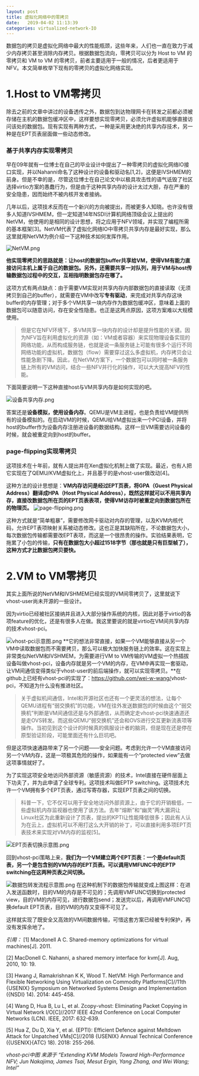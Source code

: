 ```yaml
---
layout: post
title: 虚拟化网络中的零拷贝
date:   2019-04-02 11:13:39
categories: virtualized-network-IO
---
```


数据包的拷贝是虚拟化网络中最大的性能瓶颈，这些年来，人们也一直在致力于减少内存拷贝甚至消除内存拷贝。根据数据包流向，零拷贝可以分为 Host to VM 的零拷贝和 VM to VM 的零拷贝，前者主要适用于一般的情况，后者更适用于NFV。本文简单枚举下现有的零拷贝的虚拟化网络实现。

# 1.Host to VM零拷贝
除去之前的文章中讲过的设备透传之外，数据包到达物理网卡在转发之前都必须被存储在主机的数据包缓冲区中，这样要想实现零拷贝，必须允许虚拟机能够直接访问该处的数据包。现有实现有两种方式，一种是采用更决绝的共享内存技术，另一种是在EPT页表层面做一些动态修改。

### 基于共享内存实现零拷贝
早在09年就有一位博士在自己的毕业设计中提出了一种零拷贝的虚拟化网络IO接口实现，并以Nahanni命名了这种设计的设备和驱动名[1,2]，这便是IVSHMEM的前身。但是不幸的是，尽管这位博士在自己论文中以极具攻击性的语气诋毁了社区选择virtio方案的愚蠢行为，但是由于这种共享内存的设计太过大胆，存在严重的安全隐患，因而始终不被内核开发者接纳。

几年以后，这项技术反而在一个新兴的方向被提出，而被更多人知晓。也许没有很多人知道IVSHMEM，但一定知道14年NSDI计算机网络顶级会议上提出的NetVM，他使用的是相同的设计思想，将之应用于NFV领域，并实现了编程所需的基本框架[3]。NetVM代表了虚拟化网络IO中零拷贝共享内存是最好实现，那么这里就用NetVM为例介绍一下这种技术如何发挥作用。

![NetVM.png](/assets/picture/zerocopy1.png)

**他实现零拷贝的思路就是：让host的数据包buffer共享给VM，使得VM有能力直接访问主机上属于自己的数据包。另外，还需要共享一对队列，用于VM与host传输数据包过程中的交互，互相指明数据包存在哪了。**

这项方式有两点缺点：由于需要VM实现对共享内存内部数据包的直接读取（无须拷贝到自己的buffer），就需要在VM中改写**专有驱动**，来完成对共享内存这块buffer的内存管理；对于多个VM共享一块内存作为数据包缓冲区，意味着上面的数据包可以随意访问，存在安全性隐患。也正是这两点原因，这项方案难以大规模使用。

>但是它在NFV环境下，多VM共享一块内存的设计却是提升性能的关键。因为NFV旨在利用虚拟化的资源（如：VM或者容器）来实现物理设备实现的网络功能，从而构成服务链，也就是说一条服务链上可能有很多个运行不同网络功能的虚拟机，数据包（flow）需要穿过这么多虚拟机，内存拷贝会让性能急剧下降。因此，在NetVM方案下，一个数据包可以同时被一条服务链上所有的VM访问，结合一些NFV并行化的操作，可以大大提高NFV的性能。

下面简要说明一下这种直接host与VM共享内存是如何实现的吧。

![设备共享内存.png](/assets/picture/zerocopy2.png)

答案还是**设备模拟，使用设备内存**。QEMU是VM主进程，也是负责给VM提供所有的设备模拟的。在启动VM的时候，QEMU给VM虚拟出来一个PCI设备，并将host的buffer作为设备内存注册进设备的数据结构。这样一旦VM需要访问设备的时候，就会被重定向到host的buffer。


### page-flipping实现零拷贝
这项技术在十年前，就有人提出并在Xen虚拟化机制上做了实现。最近，也有人把它实现在了QEMU/KVM虚拟化上，并且基于的是vhost-user做改动[4]。

这种方法的设计思想是：**VM内存访问是经过EPT页表，将GPA（Guest Physical Address）翻译成HPA（Host Physical Address），既然这样就可以不用共享内存，直接改数据包所在页的EPT页表表项，使得VM访存时被重定向到数据包所在的物理页。**
![page-flipping.png](/assets/picture/zerocopy3.png)

这种方式就是“简单粗暴”，需要修改网卡驱动对内存的管理，以及KVM内核代码，允许EPT表项映射关系被动态修改。这也正是其缺陷所在，不论数据包大小，每次数据包传输都需要改EPT表项，而这是一个很昂贵的操作。实验结果表明，它拖累了小包的传输，**只有在数据包大小超过1518字节（那也就是只有巨型帧了），这种方式才比数据包拷贝要快。**

# 2.VM to VM零拷贝
其实上面所说的NetVM和IVSHMEM已经实现的VM间零拷贝了，这里就说下vhost-user尚未开源的一些设计。

因为virtio已经被社区接纳并且进入大部分操作系统的内核，因此对基于virtio的各项feature的优化，还是有很多人在做。我这里要说的就是virtio在VM间共享内存的技术vhost-pci。

![vhost-pci示意图.png](/assets/picture/zerocopy4.png)
**它的想法非常直接，如果一个VM能够直接从另一个VM中读取数据包而不需要拷贝，那么可以极大加快服务链上的效率。这在实现上非常类似NetVM和IVSHMEM，为需要进行VM to VM传输的VM虚拟一个热插拔设备叫做vhost-pci，设备内存就是另一个VM的内存，在VM中再实现一套驱动，让VM间通信变得类似于vhost-user的前后端操作，就可以实现零拷贝。**在github上已经有vhost-pci的实现了：<https://github.com/wei-w-wang/>vhost-pci，不知道为什么没有推进社区。

>关于虚拟机间通信，Intel和开源社区也还有一个更灵活的想法，让每个QEMU进程有“弱交换机”的功能，VM在往外发送数据包的时候由这个“弱交换机”判断是VM间通信还是与外部通信，从而确定走vhost-pci快速通道还是走OVS转发。而这些QEMU“弱交换机”还会和OVS进行交互更新流表项等操作。当初见到这个设计的时候真的佩服设计者的脑洞，但是现在还是停在原型验证阶段，可能里面还有什么巨坑吧。

但是这项快速通路带来了另一个问题——安全问题。考虑到允许一个VM直接访问另一个VM内存，这是一项极其危险的操作，如果能有一个“protected view”去做这项事情就好了。

为了实现这项安全地访问外部资源（敏感资源）的技术，Intel直接在硬件层面上下功夫了，并为此申请了全球专利。这项技术叫做EPTP switching。这项技术允许一个VM拥有多个EPT页表，通过写寄存器，实现EPT页表之间的切换。

>科普一下，它不仅可以用于安全地访问外部资源上，由于它的开销极低，一些虚拟机内存监视器也使用了该方法。去年“熔断”和“幽灵”两大漏洞让Linux社区为此重新设计了页表，提出的KPTI让性能降低很多；因此有人认为在云上，虚拟机可以不用打这么大开销的补丁，可以直接利用多项EPT页表技术来实现对VM内存的监视[5]。

![EPT页表切换示意图.png](/assets/picture/zerocopy5.png)

回到vhost-pci策略上来，**我们为一个VM建立两个EPT页表：一个是default页表，另一个是包含别的VM内存的EPT页表。可以调用VMFUNC中的EPTP switching在这两种页表之间切换。**

![数据包转发流程示意图.png](/assets/picture/zerocopy6.png)
在这种机制下的数据包传输就变成上图这样：在进入发送函数时，目的VM的内存是不可见的；先调用VMFUNC切换到protected view，目的VM的内存可见，进行数据包send；发送完以后，再调用VMFUNC切换default EPT页表，目的VM的内存又变得不可见了。

这样就实现了既安全又高效的VM间数据传输，可惜这套方案已经被专利保护，再没有发挥余地了。

*引用：*
[1] Macdonell A C. Shared-memory optimizations for virtual machines[J]. 2011.  

[2] MacDonell C. Nahanni, a shared memory interface for kvm[J]. Aug, 2010, 10: 19.  

[3] Hwang J, Ramakrishnan K K, Wood T. NetVM: High Performance and Flexible Networking Using Virtualization on Commodity Platforms[C]//11th {USENIX} Symposium on Networked Systems Design and Implementation ({NSDI} 14). 2014: 445-458.  

[4] Wang D, Hua B, Lu L, et al. Zcopy-vhost: Eliminating Packet Copying in Virtual Network I/O[C]//2017 IEEE 42nd Conference on Local Computer Networks (LCN). IEEE, 2017: 632-639.  

[5] Hua Z, Du D, Xia Y, et al. {EPTI}: Efficient Defence against Meltdown Attack for Unpatched VMs[C]//2018 {USENIX} Annual Technical Conference ({USENIX}{ATC} 18). 2018: 255-266.

*vhost-pci中图 来源于 “Extending KVM Models Toward High-Performance NFV; Jun Nakajima, James Tsai, Mesut Ergin, Yang Zhang, and Wei Wang; Intel”*